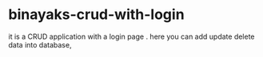 # binayaks-crud-with-login
it is a CRUD application with a login page . here you can add update delete data into database,
